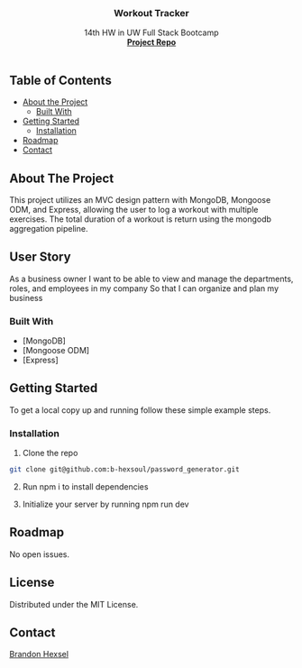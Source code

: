 <!-- PROJECT LOGO -->
<br />
<p align="center">
  <!-- <a href="https://github.com/othneildrew/Best-README-Template">
    <img src="images/logo.png" alt="Logo" width="80" height="80">
  </a> -->

  <h3 align="center">Workout Tracker</h3>

  <p align="center">
    14th HW in UW Full Stack Bootcamp
    <br />
    <a href="https://github.com/b-hexsoul/Workout_Tracker"><strong>Project Repo</strong></a>
    <br />
    <br />

  </p>
</p>

<!-- TABLE OF CONTENTS -->

## Table of Contents

- [About the Project](#about-the-project)
  - [Built With](#built-with)
- [Getting Started](#getting-started)
  - [Installation](#installation)
- [Roadmap](#roadmap)
- [Contact](#contact)

<!-- ABOUT THE PROJECT -->

## About The Project

This project utilizes an MVC design pattern with MongoDB, Mongoose ODM, and Express, allowing the user to log a workout with multiple exercises. The total duration of a workout is return using the mongodb aggregation pipeline.

## User Story

As a business owner
I want to be able to view and manage the departments, roles, and employees in my company
So that I can organize and plan my business

### Built With

- [MongoDB]
- [Mongoose ODM]
- [Express]

<!-- GETTING STARTED -->

## Getting Started

To get a local copy up and running follow these simple example steps.

### Installation

1. Clone the repo

```sh
git clone git@github.com:b-hexsoul/password_generator.git
```

2. Run npm i to install dependencies

3. Initialize your server by running npm run dev

<!-- ROADMAP -->

## Roadmap

No open issues.

## License

Distributed under the MIT License.

<!-- CONTACT -->

## Contact

[Brandon Hexsel](https://github.com/b-hexsoul)

<!-- ACKNOWLEDGEMENTS -->

<!-- ## Acknowledgements -->
